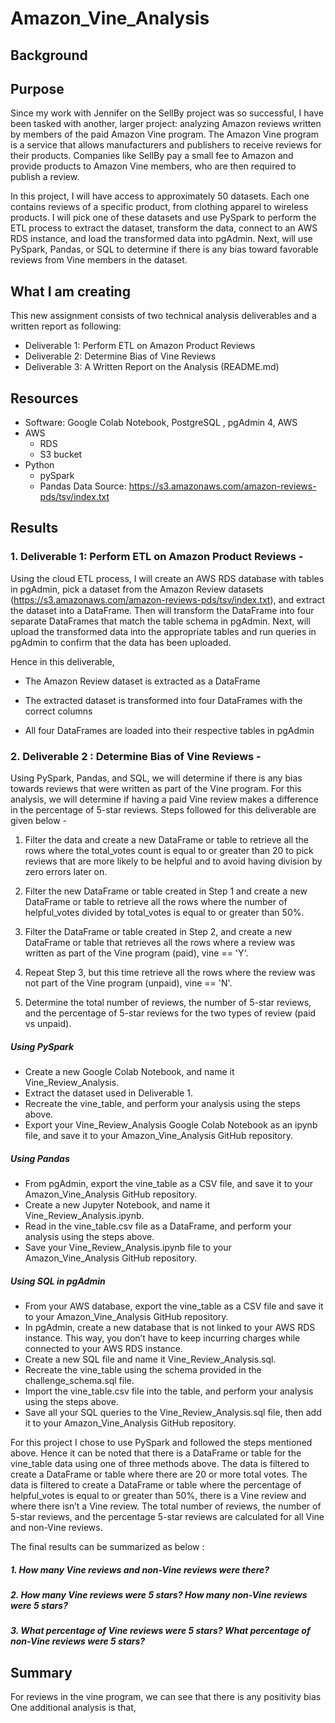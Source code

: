 # Amazon_Vine_Analysis

## Background

## Purpose
Since my work with Jennifer on the SellBy project was so successful, I have been tasked with another, larger project: analyzing Amazon reviews written by members of the paid Amazon Vine program. The Amazon Vine program is a service that allows manufacturers and publishers to receive reviews for their products. Companies like SellBy pay a small fee to Amazon and provide products to Amazon Vine members, who are then required to publish a review.

In this project, I will have access to approximately 50 datasets. Each one contains reviews of a specific product, from clothing apparel to wireless products. I will pick one of these datasets and use PySpark to perform the ETL process to extract the dataset, transform the data, connect to an AWS RDS instance, and load the transformed data into pgAdmin. Next, will use PySpark, Pandas, or SQL to determine if there is any bias toward favorable reviews from Vine members in the dataset.


## What I am creating 
This new assignment consists of two technical analysis deliverables and a written report as following:

- Deliverable 1: Perform ETL on Amazon Product Reviews
- Deliverable 2: Determine Bias of Vine Reviews
- Deliverable 3: A Written Report on the Analysis (README.md)


## Resources
- Software: Google Colab Notebook, PostgreSQL , pgAdmin 4, AWS
- AWS
    - RDS
    - S3 bucket
- Python
    - pySpark
    - Pandas
Data Source: https://s3.amazonaws.com/amazon-reviews-pds/tsv/index.txt


## Results 

### 1. Deliverable 1: Perform ETL on Amazon Product Reviews - 
Using the cloud ETL process, I will create an AWS RDS database with tables in pgAdmin, pick a dataset from the Amazon Review datasets (https://s3.amazonaws.com/amazon-reviews-pds/tsv/index.txt), and extract the dataset into a DataFrame. Then will transform the DataFrame into four separate DataFrames that match the table schema in pgAdmin. Next, will upload the transformed data into the appropriate tables and run queries in pgAdmin to confirm that the data has been uploaded.

Hence in this deliverable, 
- The Amazon  Review dataset is extracted as a DataFrame 


- The extracted dataset is transformed into four DataFrames with the correct columns 


- All four DataFrames are loaded into their respective tables in pgAdmin 



### 2. Deliverable 2 : Determine Bias of Vine Reviews - 

Using PySpark, Pandas, and SQL, we will determine if there is any bias towards reviews that were written as part of the Vine program. For this analysis, we will determine if having a paid Vine review makes a difference in the percentage of 5-star reviews. Steps followed for this deliverable are given below - 
1. Filter the data and create a new DataFrame or table to retrieve all the rows where the total_votes count is equal to or greater than 20 to pick reviews that are more likely to be helpful and to avoid having division by zero errors later on.

2. Filter the new DataFrame or table created in Step 1 and create a new DataFrame or table to retrieve all the rows where the number of helpful_votes divided by total_votes is equal to or greater than 50%.

3. Filter the DataFrame or table created in Step 2, and create a new DataFrame or table that retrieves all the rows where a review was written as part of the Vine program (paid), vine == 'Y'.

4. Repeat Step 3, but this time retrieve all the rows where the review was not part of the Vine program (unpaid), vine == 'N'.

5. Determine the total number of reviews, the number of 5-star reviews, and the percentage of 5-star reviews for the two types of review (paid vs unpaid).

##### Using PySpark
- Create a new Google Colab Notebook, and name it Vine_Review_Analysis.
- Extract the dataset used in Deliverable 1.
- Recreate the vine_table, and perform your analysis using the steps above.
- Export your Vine_Review_Analysis Google Colab Notebook as an ipynb file, and save it to your Amazon_Vine_Analysis GitHub repository.


##### Using Pandas
- From pgAdmin, export the vine_table as a CSV file, and save it to your Amazon_Vine_Analysis GitHub repository.
- Create a new Jupyter Notebook, and name it Vine_Review_Analysis.ipynb.
- Read in the vine_table.csv file as a DataFrame, and perform your analysis using the steps above.
- Save your Vine_Review_Analysis.ipynb file to your Amazon_Vine_Analysis GitHub repository.

##### Using SQL in pgAdmin
- From your AWS database, export the vine_table as a CSV file and save it to your Amazon_Vine_Analysis GitHub repository.
- In pgAdmin, create a new database that is not linked to your AWS RDS instance. This way, you don’t have to keep incurring charges while connected to your AWS RDS instance.
- Create a new SQL file and name it Vine_Review_Analysis.sql.
- Recreate the vine_table using the schema provided in the challenge_schema.sql file.
- Import the vine_table.csv file into the table, and perform your analysis using the steps above.
- Save all your SQL queries to the Vine_Review_Analysis.sql file, then add it to your Amazon_Vine_Analysis GitHub repository.

For this project I chose to use PySpark and followed the steps mentioned above. Hence it can be noted that there is a DataFrame or table for the vine_table data using one of three methods above. The data is filtered to create a DataFrame or table where there are 20 or more total votes. 
The data is filtered to create a DataFrame or table where the percentage of helpful_votes is equal to or greater than 50%, there is a Vine review and where there isn’t a Vine review. The total number of reviews, the number of 5-star reviews, and the percentage 5-star reviews are calculated for all Vine and non-Vine reviews. 

The final results can be summarized as below :

##### 1. How many Vine reviews and non-Vine reviews were there?

##### 2. How many Vine reviews were 5 stars? How many non-Vine reviews were 5 stars?

##### 3. What percentage of Vine reviews were 5 stars? What percentage of non-Vine reviews were 5 stars?

## Summary
For reviews in the vine program, we can see that there is any positivity bias 
 One additional analysis is that, 
